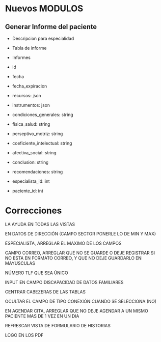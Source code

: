 # Nuevos MODULOS

## Generar Informe del paciente

- Descripcion para especialidad

- Tabla de informe

- Informes

- id
- fecha
- fecha_expiracion
- recursos: json
- instrumentos: json
- condiciones_generales: string
- fisica_salud: string
- perseptivo_motriz: string
- coeficiente_intelectual: string
- afectiva_social: string
- conclusion: string
- recomendaciones: string
- especialista_id: int
- paciente_id: int

# Correcciones

LA AYUDA EN TODAS LAS VISTAS

<!-- ALERTA EN INGLES (ESPECIALIDAD) -->

EN DATOS DE DIRECCIÓN (CAMPO SECTOR PONERLE LO DE MIN Y MAX)

ESPECIALISTA, ARREGLAR EL MAXIMO DE LOS CAMPOS

CAMPO CORREO, ARREGLAR QUE NO SE GUARDE O DEJE REGISTRAR SI NO ESTA EN FORMATO CORREO, Y QUE NO DEJE GUARDARLO EN MAYUSCULAS

NÚMERO TLF QUE SEA ÚNICO

INPUT EN CAMPO DISCAPACIDAD DE DATOS FAMILIARES

CENTRAR CABEZERAS DE LAS TABLAS

OCULTAR EL CAMPO DE TIPO CONEXIÓN CUANDO SE SELECCIONA (NO)

<!-- VERIFICAR LO DEL ARRAY VACÍO -->

EN AGENDAR CITA, ARREGLAR QUE NO DEJE AGENDAR A UN MISMO PACIENTE MAS DE 1 VEZ EN UN DIA

REFRESCAR VISTA DE FORMULARIO DE HISTORIAS

LOGO EN LOS PDF

<!-- LOGO EN EL landing page -->

